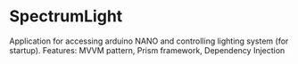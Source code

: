 # SpectrumLight
Application for accessing arduino NANO and controlling lighting system (for startup). Features: MVVM pattern, Prism framework, Dependency Injection
